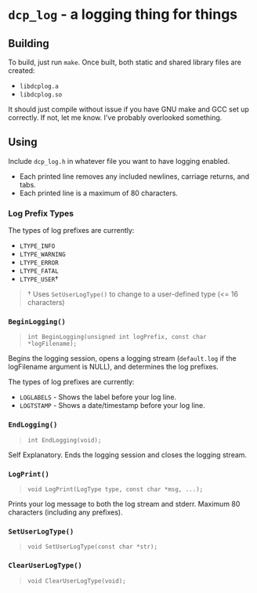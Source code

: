 # `dcp_log` - a logging thing for things

## Building

To build, just run `make`.  Once built, both static and shared library files
are created:

- `libdcplog.a`
- `libdcplog.so`

It should just compile without issue if you have
GNU make and GCC set up correctly.  If not, let me know.  I've probably
overlooked something.

## Using

Include `dcp_log.h` in whatever file you want to have logging enabled.

- Each printed line removes any included newlines, carriage returns, and tabs.
- Each printed line is a maximum of 80 characters.

### Log Prefix Types

The types of log prefixes are currently:
- `LTYPE_INFO`
- `LTYPE_WARNING`
- `LTYPE_ERROR`
- `LTYPE_FATAL`
- `LTYPE_USER`†

> † Uses `SetUserLogType()` to change to a user-defined type (<= 16 characters)

### `BeginLogging()`

> `int BeginLogging(unsigned int logPrefix, const char *logFilename);`

Begins the logging session, opens a logging stream (`default.log` if
the logFilename argument is NULL), and determines the log prefixes.

The types of log prefixes are currently:
- `LOGLABELS` - Shows the label before your log line.
- `LOGTSTAMP` - Shows a date/timestamp before your log line.

### `EndLogging()`

> `int EndLogging(void);`

Self Explanatory.  Ends the logging session and closes the logging stream.

### `LogPrint()`

> `void LogPrint(LogType type, const char *msg, ...);`

Prints your log message to both the log stream and stderr.
Maximum 80 characters (including any prefixes).

### `SetUserLogType()`

> `void SetUserLogType(const char *str);`

### `ClearUserLogType()`

> `void ClearUserLogType(void);`

